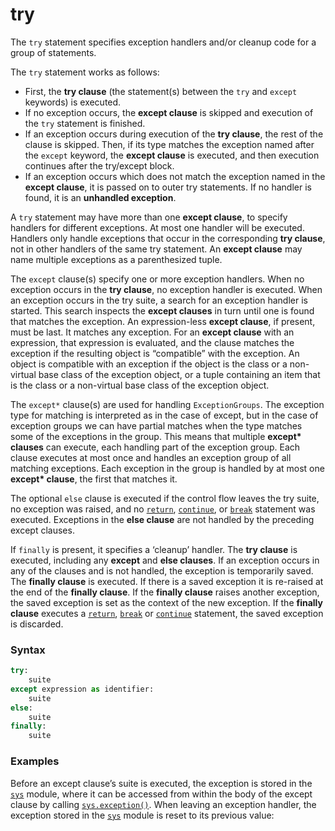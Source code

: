 # try

The `try` statement specifies exception handlers and/or cleanup code for a group of statements.

The `try` statement works as follows:

- First, the **try clause** (the statement(s) between the `try` and `except` keywords) is executed.
- If no exception occurs, the **except clause** is skipped and execution of the `try` statement is finished.
- If an exception occurs during execution of the **try clause**, the rest of the clause is skipped. Then, if its type matches the exception named after the `except` keyword, the **except clause** is executed, and then execution continues after the try/except block.
- If an exception occurs which does not match the exception named in the **except clause**, it is passed on to outer try statements. If no handler is found, it is an **unhandled exception**.

A `try` statement may have more than one **except clause**, to specify handlers for different exceptions. At most one handler will be executed. Handlers only handle exceptions that occur in the corresponding **try clause**, not in other handlers of the same try statement. An **except clause** may name multiple exceptions as a parenthesized tuple.

The `except` clause(s) specify one or more exception handlers. When no exception occurs in the **try clause**, no exception handler is executed. When an exception occurs in the try suite, a search for an exception handler is started. This search inspects the **except clauses** in turn until one is found that matches the exception. An expression-less **except clause**, if present, must be last. It matches any exception. For an **except clause** with an expression, that expression is evaluated, and the clause matches the exception if the resulting object is “compatible” with the exception. An object is compatible with an exception if the object is the class or a non-virtual base class of the exception object, or a tuple containing an item that is the class or a non-virtual base class of the exception object.

The `except*` clause(s) are used for handling `ExceptionGroups`. The exception type for matching is interpreted as in the case of except, but in the case of exception groups we can have partial matches when the type matches some of the exceptions in the group. This means that multiple **except\* clauses** can execute, each handling part of the exception group. Each clause executes at most once and handles an exception group of all matching exceptions. Each exception in the group is handled by at most one **except\* clause**, the first that matches it.

The optional `else` clause is executed if the control flow leaves the try suite, no exception was raised, and no [`return`](/statements/return.md), [`continue`](/statements/continue.md), or [`break`](/statements/break.md) statement was executed. Exceptions in the **else clause** are not handled by the preceding except clauses.

If `finally` is present, it specifies a ‘cleanup’ handler. The **try clause** is executed, including any **except** and **else clauses**. If an exception occurs in any of the clauses and is not handled, the exception is temporarily saved. The **finally clause** is executed. If there is a saved exception it is re-raised at the end of the **finally clause**. If the **finally clause** raises another exception, the saved exception is set as the context of the new exception. If the **finally clause** executes a [`return`](/statements/return.md), [`break`](/statements/break.md) or [`continue`](/statements/continue.md) statement, the saved exception is discarded.

### Syntax

```python
try:
    suite
except expression as identifier:
    suite
else:
    suite
finally:
    suite
```

### Examples

Before an except clause’s suite is executed, the exception is stored in the [`sys`](/modules/sys.md) module, where it can be accessed from within the body of the except clause by calling [`sys.exception()`](/modules/sys/exception.md). When leaving an exception handler, the exception stored in the [`sys`](/modules/sys.md) module is reset to its previous value:

```python

```

